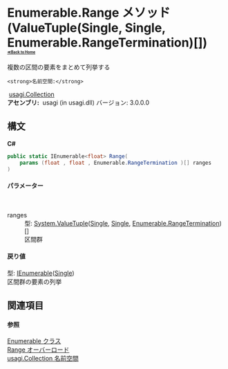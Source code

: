 # Enumerable.Range メソッド (ValueTuple(Single, Single, Enumerable.RangeTermination)[])<div style="font-size:30%"><a href="https://github.com/usagi/usagi.cs/blob/master/docs/Home.md">≪Back to Home</a></div> 

複数の区間の要素をまとめて列挙する


    <strong>名前空間:</strong>
&nbsp;<a href="N_usagi_Collection.md">usagi.Collection</a><br /><strong>アセンブリ:</strong>
&nbsp;usagi (in usagi.dll) バージョン: 3.0.0.0

## 構文

**C#**<br />
``` C#
public static IEnumerable<float> Range(
	params (float , float , Enumerable.RangeTermination )[] ranges
)
```


#### パラメーター
&nbsp;<dl><dt>ranges</dt><dd>型: <a href="http://msdn2.microsoft.com/ja-jp/library/mt744799" target="_blank">System.ValueTuple</a>(<a href="http://msdn2.microsoft.com/ja-jp/library/3www918f" target="_blank">Single</a>, <a href="http://msdn2.microsoft.com/ja-jp/library/3www918f" target="_blank">Single</a>, <a href="T_usagi_Collection_Enumerable_RangeTermination.md">Enumerable.RangeTermination</a>)[]<br />区間群</dd></dl>

#### 戻り値
型: <a href="http://msdn2.microsoft.com/ja-jp/library/9eekhta0" target="_blank">IEnumerable</a>(<a href="http://msdn2.microsoft.com/ja-jp/library/3www918f" target="_blank">Single</a>)<br />区間群の要素の列挙

## 関連項目


#### 参照
<a href="T_usagi_Collection_Enumerable.md">Enumerable クラス</a><br /><a href="Overload_usagi_Collection_Enumerable_Range.md">Range オーバーロード</a><br /><a href="N_usagi_Collection.md">usagi.Collection 名前空間</a><br />